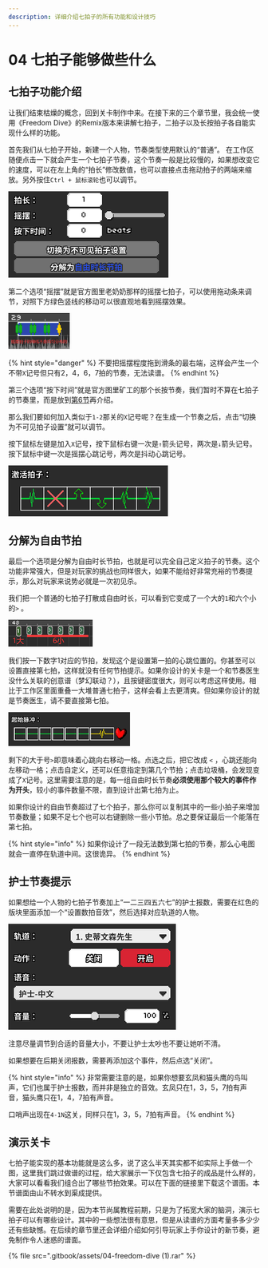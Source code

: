 ```yaml
---
description: 详细介绍七拍子的所有功能和设计技巧
---
```


# 04 七拍子能够做些什么

## 七拍子功能介绍 <a id="1"></a>

让我们结束枯燥的概念，回到关卡制作中来。在接下来的三个章节里，我会统一使用《Freedom Dive》的Remix版本来讲解七拍子，二拍子以及长按拍子各自能实现什么样的功能。

首先我们从七拍子开始，新建一个人物，节奏类型使用默认的“普通”。 在工作区随便点击一下就会产生一个七拍子节奏，这个节奏一般是比较慢的，如果想改变它的速度，可以在左上角的“拍长”修改数值，也可以直接点击拖动拍子的两端来缩放。另外按住`Ctrl + 鼠标滚轮`也可以调节。

![](.gitbook/assets/04-01.png)

第二个选项“摇摆”就是官方图里老奶奶那样的摇摆七拍子，可以使用拖动条来调节，对照下方绿色竖线的移动可以很直观地看到摇摆效果。

![&#x6447;&#x6446;&#x62CD;&#x5B50;&#x7684;&#x7EFF;&#x7EBF;&#x4E0D;&#x662F;&#x5747;&#x5300;&#x5206;&#x5E03;&#x7684;](.gitbook/assets/04-02.png)



{% hint style="danger" %}
不要把摇摆程度拖到滑条的最右端，这样会产生一个不带`X`记号但只有2，4，6，7拍的节奏，无法读谱。
{% endhint %}

第三个选项“按下时间”就是官方图里矿工的那个长按节奏，我们暂时不算在七拍子的节奏里，而是放到[第6节](06.md)再介绍。 

那么我们要如何加入类似于`1-2`那关的`X`记号呢？在生成一个节奏之后，点击“切换为不可见拍子设置”就可以调节。

按下鼠标左键是加入`X`记号，按下鼠标右键一次是`↑`箭头记号，两次是`↓`箭头记号。按下鼠标中键一次是摇摆心跳记号，两次是抖动心跳记号。

![](.gitbook/assets/04-03.png)

## 分解为自由节拍 <a id="2"></a>

最后一个选项是分解为自由时长节拍，也就是可以完全自己定义拍子的节奏。这个功能非常强大，但是对玩家的挑战也同样很大，如果不能给好非常充裕的节奏提示，那么对玩家来说势必就是一次初见杀。

我们把一个普通的七拍子打散成自由时长，可以看到它变成了一个大的`1`和六个小的`>` 。

![&#x9ED8;&#x8BA4;&#x5F62;&#x5F0F;&#x7684;&#x81EA;&#x7531;&#x62CD;&#x5B50;](.gitbook/assets/04-06.png)

我们按一下数字1对应的节拍，发现这个是设置第一拍的心跳位置的。你甚至可以设置直接第七拍，这样就没有任何节拍提示。如果你设计的关卡是一个和节奏医生没什么关联的创意谱（梦幻联动？），且按键密度很大，则可以考虑这样使用。相比于工作区里面重叠一大堆普通七拍子，这样会看上去更清爽。但如果你设计的就是节奏医生，请不要直接第七拍。

![](.gitbook/assets/04-07.png)

剩下的大于号`>`即意味着心跳向右移动一格。点选之后，把它改成 `<` ，心跳还能向左移动一格；点击自定义，还可以任意指定到第几个节拍；点击垃圾桶，会发现变成了`X`记号。这里需要注意的是，每一组自由时长节奏**必须使用那个较大的事件作为开头**，较小的事件数量不限，直到设计出第七拍为止。

如果你设计的自由节奏超过了七个拍子，那么你可以复制其中的一些小拍子来增加节奏数量；如果不足七个也可以右键删除一些小节拍。总之要保证最后一个能落在第七拍。

{% hint style="info" %}
如果你设计了一段无法数到第七拍的节奏，那么心电图就会一直停在轨道中间。这很诡异。
{% endhint %}

## 护士节奏提示 <a id="3"></a>

如果想给一个人物的七拍子节奏加上“一二三四五六七”的护士报数，需要在红色的版块里面添加一个“设置数拍音效”，然后选择对应轨道的人物。

![](.gitbook/assets/04-05.png)

注意尽量调节到合适的音量大小，不要让护士太吵也不要让她听不清。

如果想要在后期关闭报数，需要再添加这个事件，然后点选“关闭”。

{% hint style="info" %}
非常需要注意的是，如果你想要玄凤和猫头鹰的鸟叫声，它们也属于护士报数，而并非是独立的音效。玄凤只在1，3，5，7拍有声音，猫头鹰只在1，4，7拍有声音。

口哨声出现在`4-1N`这关，同样只在1，3，5，7拍有声音。
{% endhint %}

## 演示关卡 <a id="3"></a>

七拍子能实现的基本功能就是这么多，说了这么半天其实都不如实际上手做一个图，这里我们跳过做谱的过程，给大家展示一下仅包含七拍子的成品是什么样的，大家可以看看我们组合出了哪些节拍效果。可以在下面的链接里下载这个谱面。本节谱面由山不转水到渠成提供。

需要在此处说明的是，因为本节尚属教程前期，只是为了拓宽大家的脑洞，演示七拍子可以有哪些设计。其中的一些想法很有意思，但是从读谱的方面考量多多少少还有些缺憾。在后续的章节里还会详细介绍如何引导玩家上手你设计的新节奏，避免制作令人迷惑的谱面。

{% file src=".gitbook/assets/04-freedom-dive \(1\).rar" %}

